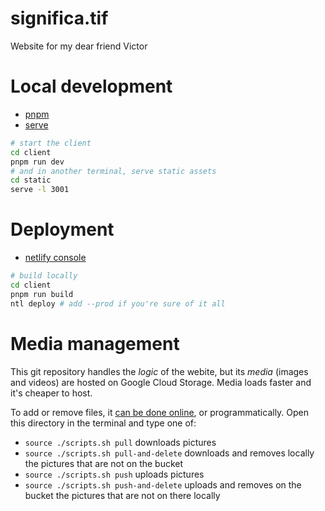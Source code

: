 # significa.tif

Website for my dear friend Victor

# Local development

- [pnpm](https://pnpm.io/)
- [serve](https://www.npmjs.com/package/serve)

```sh
# start the client
cd client
pnpm run dev
# and in another terminal, serve static assets
cd static
serve -l 3001
```

# Deployment

- [netlify console](https://app.netlify.com/sites/significatif/overview)

```sh
# build locally
cd client
pnpm run build
ntl deploy # add --prod if you're sure of it all
```

# Media management

This git repository handles the _logic_ of the webite, but its _media_ (images and videos) are hosted on Google Cloud Storage. Media loads faster and it's cheaper to host.

To add or remove files, it [can be done online](https://console.cloud.google.com/storage/browser/significatif;tab=objects?project=nino-filiu), or programmatically. Open this directory in the terminal and type one of:

- `source ./scripts.sh pull` downloads pictures
- `source ./scripts.sh pull-and-delete` downloads and removes locally the pictures that are not on the bucket
- `source ./scripts.sh push` uploads pictures
- `source ./scripts.sh push-and-delete` uploads and removes on the bucket the pictures that are not on there locally

